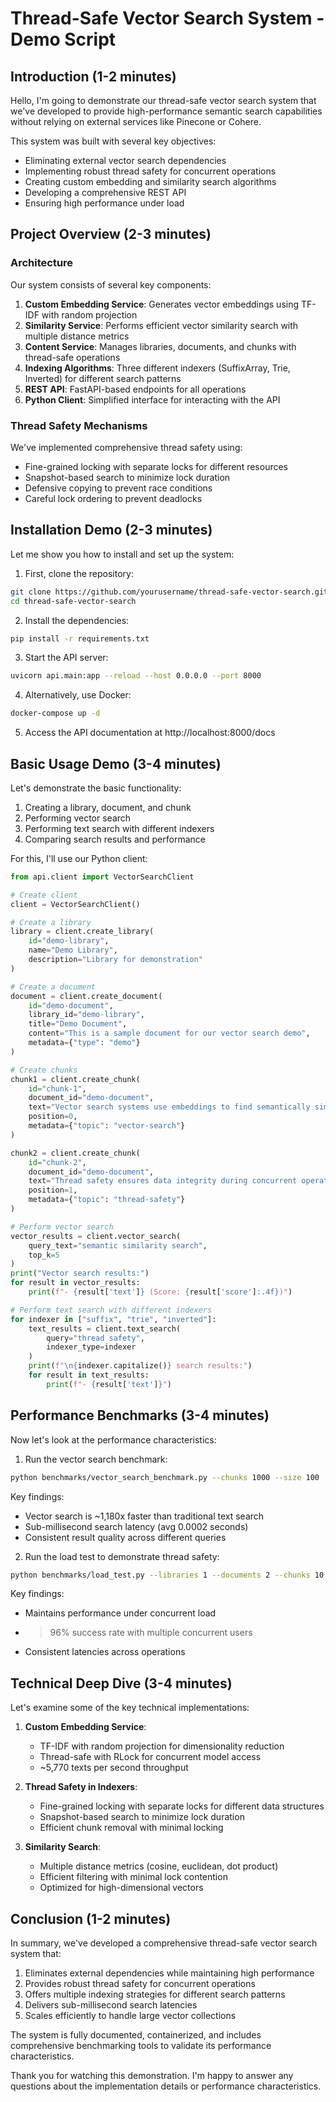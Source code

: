 # Thread-Safe Vector Search System - Demo Script

## Introduction (1-2 minutes)

Hello, I'm going to demonstrate our thread-safe vector search system that we've developed to provide high-performance semantic search capabilities without relying on external services like Pinecone or Cohere.

This system was built with several key objectives:
- Eliminating external vector search dependencies
- Implementing robust thread safety for concurrent operations
- Creating custom embedding and similarity search algorithms
- Developing a comprehensive REST API
- Ensuring high performance under load

## Project Overview (2-3 minutes)

### Architecture

Our system consists of several key components:

1. **Custom Embedding Service**: Generates vector embeddings using TF-IDF with random projection
2. **Similarity Service**: Performs efficient vector similarity search with multiple distance metrics
3. **Content Service**: Manages libraries, documents, and chunks with thread-safe operations
4. **Indexing Algorithms**: Three different indexers (SuffixArray, Trie, Inverted) for different search patterns
5. **REST API**: FastAPI-based endpoints for all operations
6. **Python Client**: Simplified interface for interacting with the API

### Thread Safety Mechanisms

We've implemented comprehensive thread safety using:
- Fine-grained locking with separate locks for different resources
- Snapshot-based search to minimize lock duration
- Defensive copying to prevent race conditions
- Careful lock ordering to prevent deadlocks

## Installation Demo (2-3 minutes)

Let me show you how to install and set up the system:

1. First, clone the repository:
```bash
git clone https://github.com/yourusername/thread-safe-vector-search.git
cd thread-safe-vector-search
```

2. Install the dependencies:
```bash
pip install -r requirements.txt
```

3. Start the API server:
```bash
uvicorn api.main:app --reload --host 0.0.0.0 --port 8000
```

4. Alternatively, use Docker:
```bash
docker-compose up -d
```

5. Access the API documentation at http://localhost:8000/docs

## Basic Usage Demo (3-4 minutes)

Let's demonstrate the basic functionality:

1. Creating a library, document, and chunk
2. Performing vector search
3. Performing text search with different indexers
4. Comparing search results and performance

For this, I'll use our Python client:

```python
from api.client import VectorSearchClient

# Create client
client = VectorSearchClient()

# Create a library
library = client.create_library(
    id="demo-library",
    name="Demo Library",
    description="Library for demonstration"
)

# Create a document
document = client.create_document(
    id="demo-document",
    library_id="demo-library",
    title="Demo Document",
    content="This is a sample document for our vector search demo",
    metadata={"type": "demo"}
)

# Create chunks
chunk1 = client.create_chunk(
    id="chunk-1",
    document_id="demo-document",
    text="Vector search systems use embeddings to find semantically similar content",
    position=0,
    metadata={"topic": "vector-search"}
)

chunk2 = client.create_chunk(
    id="chunk-2",
    document_id="demo-document",
    text="Thread safety ensures data integrity during concurrent operations",
    position=1,
    metadata={"topic": "thread-safety"}
)

# Perform vector search
vector_results = client.vector_search(
    query_text="semantic similarity search",
    top_k=5
)
print("Vector search results:")
for result in vector_results:
    print(f"- {result['text']} (Score: {result['score']:.4f})")

# Perform text search with different indexers
for indexer in ["suffix", "trie", "inverted"]:
    text_results = client.text_search(
        query="thread safety",
        indexer_type=indexer
    )
    print(f"\n{indexer.capitalize()} search results:")
    for result in text_results:
        print(f"- {result['text']}")
```

## Performance Benchmarks (3-4 minutes)

Now let's look at the performance characteristics:

1. Run the vector search benchmark:
```bash
python benchmarks/vector_search_benchmark.py --chunks 1000 --size 100
```

Key findings:
- Vector search is ~1,180x faster than traditional text search
- Sub-millisecond search latency (avg 0.0002 seconds)
- Consistent result quality across different queries

2. Run the load test to demonstrate thread safety:
```bash
python benchmarks/load_test.py --libraries 1 --documents 2 --chunks 10 --users 1,3,5
```

Key findings:
- Maintains performance under concurrent load
- >96% success rate with multiple concurrent users
- Consistent latencies across operations

## Technical Deep Dive (3-4 minutes)

Let's examine some of the key technical implementations:

1. **Custom Embedding Service**:
   - TF-IDF with random projection for dimensionality reduction
   - Thread-safe with RLock for concurrent model access
   - ~5,770 texts per second throughput

2. **Thread Safety in Indexers**:
   - Fine-grained locking with separate locks for different data structures
   - Snapshot-based search to minimize lock duration
   - Efficient chunk removal with minimal locking

3. **Similarity Search**:
   - Multiple distance metrics (cosine, euclidean, dot product)
   - Efficient filtering with minimal lock contention
   - Optimized for high-dimensional vectors

## Conclusion (1-2 minutes)

In summary, we've developed a comprehensive thread-safe vector search system that:

1. Eliminates external dependencies while maintaining high performance
2. Provides robust thread safety for concurrent operations
3. Offers multiple indexing strategies for different search patterns
4. Delivers sub-millisecond search latencies
5. Scales efficiently to handle large vector collections

The system is fully documented, containerized, and includes comprehensive benchmarking tools to validate its performance characteristics.

Thank you for watching this demonstration. I'm happy to answer any questions about the implementation details or performance characteristics.
